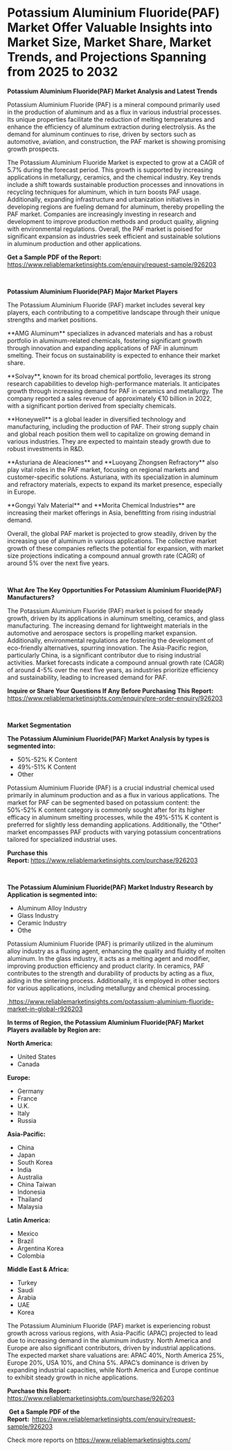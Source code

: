 <p><h1>Potassium Aluminium Fluoride(PAF) Market Offer Valuable Insights into Market Size, Market Share, Market Trends, and Projections Spanning from 2025 to 2032</h1></p><p><strong>Potassium Aluminium Fluoride(PAF) Market Analysis and Latest Trends</strong></p>
<p><p>Potassium Aluminium Fluoride (PAF) is a mineral compound primarily used in the production of aluminum and as a flux in various industrial processes. Its unique properties facilitate the reduction of melting temperatures and enhance the efficiency of aluminum extraction during electrolysis. As the demand for aluminum continues to rise, driven by sectors such as automotive, aviation, and construction, the PAF market is showing promising growth prospects.</p><p>The Potassium Aluminium Fluoride Market is expected to grow at a CAGR of 5.7% during the forecast period. This growth is supported by increasing applications in metallurgy, ceramics, and the chemical industry. Key trends include a shift towards sustainable production processes and innovations in recycling techniques for aluminum, which in turn boosts PAF usage. Additionally, expanding infrastructure and urbanization initiatives in developing regions are fueling demand for aluminum, thereby propelling the PAF market. Companies are increasingly investing in research and development to improve production methods and product quality, aligning with environmental regulations. Overall, the PAF market is poised for significant expansion as industries seek efficient and sustainable solutions in aluminum production and other applications.</p></p>
<p><strong>Get a Sample PDF of the Report:&nbsp;</strong> <a href="https://www.reliablemarketinsights.com/enquiry/request-sample/926203?utm_campaign=3257&utm_medium=2&utm_source=Github&utm_content=ia&utm_term=24032025&utm_id=potassium-aluminium-fluoridepaf">https://www.reliablemarketinsights.com/enquiry/request-sample/926203</a></p>
<p>&nbsp;</p>
<p><strong>Potassium Aluminium Fluoride(PAF) Major Market Players</strong></p>
<p><p>The Potassium Aluminium Fluoride (PAF) market includes several key players, each contributing to a competitive landscape through their unique strengths and market positions. </p><p>**AMG Aluminum** specializes in advanced materials and has a robust portfolio in aluminum-related chemicals, fostering significant growth through innovation and expanding applications of PAF in aluminum smelting. Their focus on sustainability is expected to enhance their market share.</p><p>**Solvay**, known for its broad chemical portfolio, leverages its strong research capabilities to develop high-performance materials. It anticipates growth through increasing demand for PAF in ceramics and metallurgy. The company reported a sales revenue of approximately €10 billion in 2022, with a significant portion derived from specialty chemicals.</p><p>**Honeywell** is a global leader in diversified technology and manufacturing, including the production of PAF. Their strong supply chain and global reach position them well to capitalize on growing demand in various industries. They are expected to maintain steady growth due to robust investments in R&D.</p><p>**Asturiana de Aleaciones** and **Luoyang Zhongsen Refractory** also play vital roles in the PAF market, focusing on regional markets and customer-specific solutions. Asturiana, with its specialization in aluminum and refractory materials, expects to expand its market presence, especially in Europe.</p><p>**Gongyi Yalv Material** and **Morita Chemical Industries** are increasing their market offerings in Asia, benefitting from rising industrial demand.</p><p>Overall, the global PAF market is projected to grow steadily, driven by the increasing use of aluminum in various applications. The collective market growth of these companies reflects the potential for expansion, with market size projections indicating a compound annual growth rate (CAGR) of around 5% over the next five years.</p></p>
<p>&nbsp;</p>
<p><strong>What Are The Key Opportunities For Potassium Aluminium Fluoride(PAF) Manufacturers?</strong></p>
<p><p>The Potassium Aluminium Fluoride (PAF) market is poised for steady growth, driven by its applications in aluminum smelting, ceramics, and glass manufacturing. The increasing demand for lightweight materials in the automotive and aerospace sectors is propelling market expansion. Additionally, environmental regulations are fostering the development of eco-friendly alternatives, spurring innovation. The Asia-Pacific region, particularly China, is a significant contributor due to rising industrial activities. Market forecasts indicate a compound annual growth rate (CAGR) of around 4-5% over the next five years, as industries prioritize efficiency and sustainability, leading to increased demand for PAF.</p></p>
<p><strong>Inquire or Share Your Questions If Any Before Purchasing This Report:</strong> <a href="https://www.reliablemarketinsights.com/enquiry/pre-order-enquiry/926203?utm_campaign=3257&utm_medium=2&utm_source=Github&utm_content=ia&utm_term=24032025&utm_id=potassium-aluminium-fluoridepaf">https://www.reliablemarketinsights.com/enquiry/pre-order-enquiry/926203</a></p>
<p>&nbsp;</p>
<p><strong>Market Segmentation</strong></p>
<p><strong>The Potassium Aluminium Fluoride(PAF) Market Analysis by types is segmented into:</strong></p>
<p><ul><li>50%-52% K Content</li><li>49%-51% K Content</li><li>Other</li></ul></p>
<p><p>Potassium Aluminium Fluoride (PAF) is a crucial industrial chemical used primarily in aluminum production and as a flux in various applications. The market for PAF can be segmented based on potassium content: the 50%-52% K content category is commonly sought after for its higher efficacy in aluminum smelting processes, while the 49%-51% K content is preferred for slightly less demanding applications. Additionally, the "Other" market encompasses PAF products with varying potassium concentrations tailored for specialized industrial uses.</p></p>
<p><strong>Purchase this Report:&nbsp;</strong><a href="https://www.reliablemarketinsights.com/purchase/926203?utm_campaign=3257&utm_medium=2&utm_source=Github&utm_content=ia&utm_term=24032025&utm_id=potassium-aluminium-fluoridepaf">https://www.reliablemarketinsights.com/purchase/926203</a></p>
<p>&nbsp;</p>
<p><strong>The Potassium Aluminium Fluoride(PAF) Market Industry Research by Application is segmented into:</strong></p>
<p><ul><li>Aluminum Alloy Industry</li><li>Glass Industry</li><li>Ceramic Industry</li><li>Othe</li></ul></p>
<p><p>Potassium Aluminium Fluoride (PAF) is primarily utilized in the aluminum alloy industry as a fluxing agent, enhancing the quality and fluidity of molten aluminum. In the glass industry, it acts as a melting agent and modifier, improving production efficiency and product clarity. In ceramics, PAF contributes to the strength and durability of products by acting as a flux, aiding in the sintering process. Additionally, it is employed in other sectors for various applications, including metallurgy and chemical processing.</p></p>
<p><a href="https://www.reliablemarketinsights.com/potassium-aluminium-fluoride-market-in-global-r926203?utm_campaign=3257&utm_medium=2&utm_source=Github&utm_content=ia&utm_term=24032025&utm_id=potassium-aluminium-fluoridepaf">&nbsp;https://www.reliablemarketinsights.com/potassium-aluminium-fluoride-market-in-global-r926203</a></p>
<p><strong>In terms of Region, the Potassium Aluminium Fluoride(PAF) Market Players available by Region are:</strong></p>
<p>
    <p> <strong> North America: </strong>
        <ul>
            <li>United States</li>
            <li>Canada</li>
        </ul>
        </p> 
    <p> <strong> Europe: </strong>
        <ul>
            <li>Germany</li>
            <li>France</li>
            <li>U.K.</li>
            <li>Italy</li>
            <li>Russia</li>
        </ul>
        </p> 
    <p> <strong> Asia-Pacific: </strong>
        <ul>
            <li>China</li>
            <li>Japan</li>
            <li>South Korea</li>
            <li>India</li>
            <li>Australia</li>
            <li>China Taiwan</li>
            <li>Indonesia</li>
            <li>Thailand</li>
            <li>Malaysia</li>
        </ul>
        </p> 
    <p> <strong> Latin America: </strong>
        <ul>
            <li>Mexico</li>
            <li>Brazil</li>
            <li>Argentina Korea</li>
            <li>Colombia</li>
        </ul>
        </p> 
    <p> <strong> Middle East & Africa: </strong>
        <ul>
            <li>Turkey</li>
            <li>Saudi</li>
            <li>Arabia</li>
            <li>UAE</li>
            <li>Korea</li>
        </ul>
    </p>
    </p>
<p><p>The Potassium Aluminium Fluoride (PAF) market is experiencing robust growth across various regions, with Asia-Pacific (APAC) projected to lead due to increasing demand in the aluminum industry. North America and Europe are also significant contributors, driven by industrial applications. The expected market share valuations are: APAC 40%, North America 25%, Europe 20%, USA 10%, and China 5%. APAC’s dominance is driven by expanding industrial capacities, while North America and Europe continue to exhibit steady growth in niche applications.</p></p>
<p><strong>Purchase this Report: </strong><a href="https://www.reliablemarketinsights.com/purchase/926203?utm_campaign=3257&utm_medium=2&utm_source=Github&utm_content=ia&utm_term=24032025&utm_id=potassium-aluminium-fluoridepaf">https://www.reliablemarketinsights.com/purchase/926203</a></p>
<p>&nbsp;<strong>Get a Sample PDF of the Report:&nbsp;&nbsp;</strong><a href="https://www.reliablemarketinsights.com/enquiry/request-sample/926203?utm_campaign=3257&utm_medium=2&utm_source=Github&utm_content=ia&utm_term=24032025&utm_id=potassium-aluminium-fluoridepaf">https://www.reliablemarketinsights.com/enquiry/request-sample/926203</a></p>
<p><strong></strong></p>
<p>Check more reports on <a href="https://www.reliablemarketinsights.com/?utm_campaign=3257&utm_medium=2&utm_source=Github&utm_content=ia&utm_term=24032025&utm_id=potassium-aluminium-fluoridepaf">https://www.reliablemarketinsights.com/</a></p>